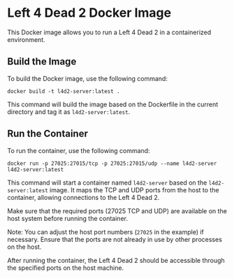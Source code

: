 # Left 4 Dead 2 Docker Image

This Docker image allows you to run a Left 4 Dead 2 in a containerized environment.

## Build the Image

To build the Docker image, use the following command:

```
docker build -t l4d2-server:latest .
```

This command will build the image based on the Dockerfile in the current directory and tag it as `l4d2-server:latest`.

## Run the Container

To run the container, use the following command:

```
docker run -p 27025:27015/tcp -p 27025:27015/udp --name l4d2-server l4d2-server:latest
```

This command will start a container named `l4d2-server` based on the `l4d2-server:latest` image. It maps the TCP and UDP ports from the host to the container, allowing connections to the Left 4 Dead 2.

Make sure that the required ports (27025 TCP and UDP) are available on the host system before running the container.

Note: You can adjust the host port numbers (`27025` in the example) if necessary. Ensure that the ports are not already in use by other processes on the host.

After running the container, the Left 4 Dead 2 should be accessible through the specified ports on the host machine.